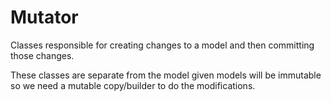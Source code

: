 # Mutator

Classes responsible for creating changes to a model and then committing those changes.

These classes are separate from the model given models will be immutable so we need a mutable copy/builder to do the modifications.
